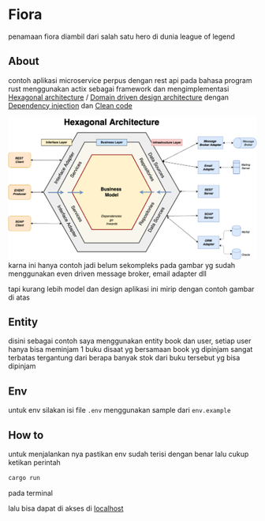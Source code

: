 # Fiora

penamaan fiora diambil dari salah satu hero di dunia league of legend

## About

contoh aplikasi microservice perpus dengan rest api pada bahasa program rust menggunakan actix sebagai framework dan mengimplementasi [Hexagonal architecture](<https://en.wikipedia.org/wiki/Hexagonal_architecture_(software)>) / [Domain driven design architecture](https://en.wikipedia.org/wiki/Domain-driven_design) dengan [Dependency injection](https://en.wikipedia.org/wiki/Dependency_injection) dan [Clean code](https://gist.github.com/wojteklu/73c6914cc446146b8b533c0988cf8d29)

<center><img src="hexagonal.png" /></center>
karna ini hanya contoh jadi belum sekompleks pada gambar yg sudah menggunakan even driven message broker, email adapter dll

tapi kurang lebih model dan design aplikasi ini mirip dengan contoh gambar di atas

## Entity

disini sebagai contoh saya menggunakan entity book dan user, setiap user hanya bisa meminjam 1 buku disaat yg bersamaan book yg dipinjam sangat terbatas tergantung dari berapa banyak stok dari buku tersebut yg bisa dipinjam

## Env

untuk env silakan isi file `.env` menggunakan sample dari `env.example`

## How to
untuk menjalankan nya pastikan env sudah terisi dengan benar
lalu cukup ketikan perintah
```bash
cargo run
```
pada terminal

lalu bisa dapat di akses di [localhost](http://localhost:8000)